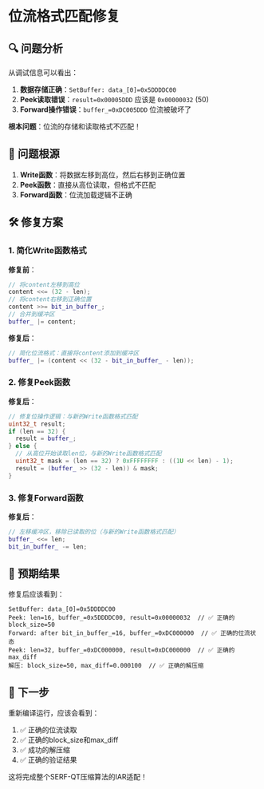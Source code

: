 # 位流格式匹配修复

## 🔍 问题分析

从调试信息可以看出：

1. **数据存储正确**：`SetBuffer: data_[0]=0x5DDDDC00`
2. **Peek读取错误**：`result=0x00005DDD` 应该是 `0x00000032` (50)
3. **Forward操作错误**：`buffer_=0xDC005DDD` 位流被破坏了

**根本问题**：位流的存储和读取格式不匹配！

## 🔧 问题根源

1. **Write函数**：将数据左移到高位，然后右移到正确位置
2. **Peek函数**：直接从高位读取，但格式不匹配
3. **Forward函数**：位流加载逻辑不正确

## 🛠️ 修复方案

### 1. 简化Write函数格式

**修复前**：
```cpp
// 将content左移到高位
content <<= (32 - len);
// 将content右移到正确位置
content >>= bit_in_buffer_;
// 合并到缓冲区
buffer_ |= content;
```

**修复后**：
```cpp
// 简化位流格式：直接将content添加到缓冲区
buffer_ |= (content << (32 - bit_in_buffer_ - len));
```

### 2. 修复Peek函数

**修复后**：
```cpp
// 修复位操作逻辑：与新的Write函数格式匹配
uint32_t result;
if (len == 32) {
  result = buffer_;
} else {
  // 从高位开始读取len位，与新的Write函数格式匹配
  uint32_t mask = (len == 32) ? 0xFFFFFFFF : ((1U << len) - 1);
  result = (buffer_ >> (32 - len)) & mask;
}
```

### 3. 修复Forward函数

**修复后**：
```cpp
// 左移缓冲区，移除已读取的位（与新的Write函数格式匹配）
buffer_ <<= len;
bit_in_buffer_ -= len;
```

## 🎯 预期结果

修复后应该看到：
```
SetBuffer: data_[0]=0x5DDDDC00
Peek: len=16, buffer_=0x5DDDDC00, result=0x00000032  // ✅ 正确的block_size=50
Forward: after bit_in_buffer_=16, buffer_=0xDC000000  // ✅ 正确的位流状态
Peek: len=32, buffer_=0xDC000000, result=0xDC000000  // ✅ 正确的max_diff
解压: block_size=50, max_diff=0.000100  // ✅ 正确的解压缩
```

## 🚀 下一步

重新编译运行，应该会看到：
1. ✅ 正确的位流读取
2. ✅ 正确的block_size和max_diff
3. ✅ 成功的解压缩
4. ✅ 正确的验证结果

这将完成整个SERF-QT压缩算法的IAR适配！



